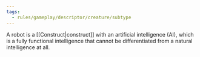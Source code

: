 ```yaml
---
tags:
  - rules/gameplay/descriptor/creature/subtype
---
```

A robot is a [[Construct|construct]] with an artificial intelligence (AI), which is a fully functional intelligence that cannot be differentiated from a natural intelligence at all.